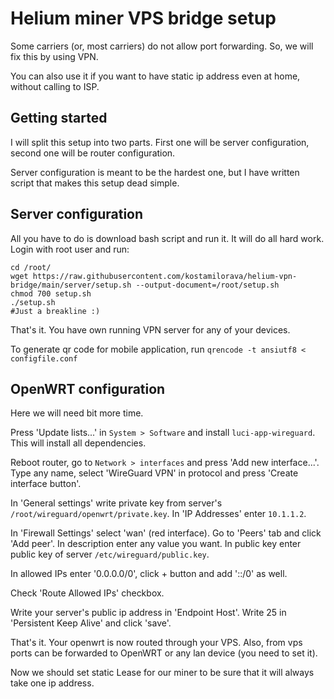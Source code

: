 # Helium miner VPS bridge setup

Some carriers (or, most carriers) do not allow port forwarding. So, we will fix this by using VPN.

You can also use it if you want to have static ip address even at home, without calling to ISP.

## Getting started

I will split this setup into two parts. First one will be server configuration, second one will be router configuration.

Server configuration is meant to be the hardest one, but I have written script that makes this setup dead simple.

## Server configuration

All you have to do is download bash script and run it. It will do all hard work. Login with root user and run:

```
cd /root/
wget https://raw.githubusercontent.com/kostamilorava/helium-vpn-bridge/main/server/setup.sh --output-document=/root/setup.sh
chmod 700 setup.sh
./setup.sh
#Just a breakline :)
```

That's it. You have own running VPN server for any of your devices.

To generate qr code for mobile application, run `qrencode -t ansiutf8 < configfile.conf`

## OpenWRT configuration

Here we will need bit more time.

Press 'Update lists...' in `System > Software` and install  `luci-app-wireguard`. This will install all dependencies.

Reboot router, go to `Network > interfaces` and press 'Add new interface...'. Type any name, select 'WireGuard VPN' in
protocol and press 'Create interface button'.

In 'General settings' write private key from server's `/root/wireguard/openwrt/private.key`. In 'IP Addresses'
enter `10.1.1.2`.

In 'Firewall Settings' select 'wan' (red interface). Go to 'Peers' tab and click 'Add peer'. In description enter any
value you want. In public key enter public key of server `/etc/wireguard/public.key`.

In allowed IPs enter '0.0.0.0/0', click + button and add '::/0' as well.

Check 'Route Allowed IPs' checkbox.

Write your server's public ip address in 'Endpoint Host'. Write 25 in 'Persistent Keep Alive' and click 'save'.

That's it. Your openwrt is now routed through your VPS. Also, from vps ports can be forwarded to OpenWRT or any lan
device (you need to set it).

Now we should set static Lease for our miner to be sure that it will always take one ip address.


